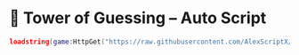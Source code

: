 # 🧩 Tower of Guessing – Auto Script

```lua
loadstring(game:HttpGet("https://raw.githubusercontent.com/AlexScriptX/Tower-of-Guessing-Script/refs/heads/main/Tower%20of%20guessing%20by%20AlexScriptX.lua"))()
```
